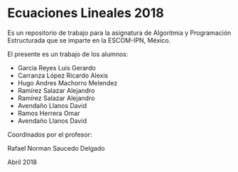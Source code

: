 # Ecuaciones Lineales 2018

Es un repositorio de trabajo para la asignatura de 
Algoritmia y Programación Estructurada 
que se imparte en la ESCOM-IPN, México.

El presente es un trabajo de los alumnos:
* Garcia Reyes Luis Gerardo
* Carranza López Ricardo Alexis
* Hugo Andres Machorro Melendez
* Ramírez Salazar Alejandro  
* Ramírez Salazar Alejandro 
* Avendaño Llanos David
* Ramos Herrera Omar
* Avendaño Llanos David

Coordinados por el profesor:

Rafael Norman Saucedo Delgado

Abril 2018
